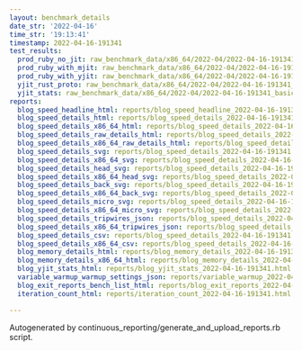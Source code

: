 ```yaml
---
layout: benchmark_details
date_str: '2022-04-16'
time_str: '19:13:41'
timestamp: 2022-04-16-191341
test_results:
  prod_ruby_no_jit: raw_benchmark_data/x86_64/2022-04/2022-04-16-191341_basic_benchmark_prod_ruby_no_jit.json
  prod_ruby_with_mjit: raw_benchmark_data/x86_64/2022-04/2022-04-16-191341_basic_benchmark_prod_ruby_with_mjit.json
  prod_ruby_with_yjit: raw_benchmark_data/x86_64/2022-04/2022-04-16-191341_basic_benchmark_prod_ruby_with_yjit.json
  yjit_rust_proto: raw_benchmark_data/x86_64/2022-04/2022-04-16-191341_basic_benchmark_yjit_rust_proto.json
  yjit_stats: raw_benchmark_data/x86_64/2022-04/2022-04-16-191341_basic_benchmark_yjit_stats.json
reports:
  blog_speed_headline_html: reports/blog_speed_headline_2022-04-16-191341.html
  blog_speed_details_html: reports/blog_speed_details_2022-04-16-191341.html
  blog_speed_details_x86_64_html: reports/blog_speed_details_2022-04-16-191341.x86_64.html
  blog_speed_details_raw_details_html: reports/blog_speed_details_2022-04-16-191341.raw_details.html
  blog_speed_details_x86_64_raw_details_html: reports/blog_speed_details_2022-04-16-191341.x86_64.raw_details.html
  blog_speed_details_svg: reports/blog_speed_details_2022-04-16-191341.svg
  blog_speed_details_x86_64_svg: reports/blog_speed_details_2022-04-16-191341.x86_64.svg
  blog_speed_details_head_svg: reports/blog_speed_details_2022-04-16-191341.head.svg
  blog_speed_details_x86_64_head_svg: reports/blog_speed_details_2022-04-16-191341.x86_64.head.svg
  blog_speed_details_back_svg: reports/blog_speed_details_2022-04-16-191341.back.svg
  blog_speed_details_x86_64_back_svg: reports/blog_speed_details_2022-04-16-191341.x86_64.back.svg
  blog_speed_details_micro_svg: reports/blog_speed_details_2022-04-16-191341.micro.svg
  blog_speed_details_x86_64_micro_svg: reports/blog_speed_details_2022-04-16-191341.x86_64.micro.svg
  blog_speed_details_tripwires_json: reports/blog_speed_details_2022-04-16-191341.tripwires.json
  blog_speed_details_x86_64_tripwires_json: reports/blog_speed_details_2022-04-16-191341.x86_64.tripwires.json
  blog_speed_details_csv: reports/blog_speed_details_2022-04-16-191341.csv
  blog_speed_details_x86_64_csv: reports/blog_speed_details_2022-04-16-191341.x86_64.csv
  blog_memory_details_html: reports/blog_memory_details_2022-04-16-191341.html
  blog_memory_details_x86_64_html: reports/blog_memory_details_2022-04-16-191341.x86_64.html
  blog_yjit_stats_html: reports/blog_yjit_stats_2022-04-16-191341.html
  variable_warmup_warmup_settings_json: reports/variable_warmup_2022-04-16-191341.warmup_settings.json
  blog_exit_reports_bench_list_html: reports/blog_exit_reports_2022-04-16-191341.bench_list.html
  iteration_count_html: reports/iteration_count_2022-04-16-191341.html

---
```

Autogenerated by continuous_reporting/generate_and_upload_reports.rb script.
